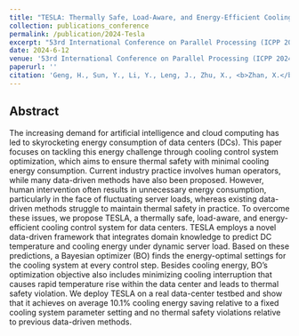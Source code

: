 ```yaml
---
title: "TESLA: Thermally Safe, Load-Aware, and Energy-Efficient Cooling Control System for Data Centers"
collection: publications_conference
permalink: /publication/2024-Tesla
excerpt: "53rd International Conference on Parallel Processing (ICPP 2024)."
date: 2024-6-12
venue: '53rd International Conference on Parallel Processing (ICPP 2024).'
paperurl: ''
citation: 'Geng, H., Sun, Y., Li, Y., Leng, J., Zhu, X., <b>Zhan, X.</b>, Li, Y., Zhao, F., Liu, Y. TESLA: Thermally Safe, Load-Aware, and Energy-Efficient Cooling Control System for Data Centers. In the <i>53rd International Conference on Parallel Processing (ICPP 2024)</i>.'
---
```


Abstract
---
The increasing demand for artificial intelligence and cloud computing has led to skyrocketing energy consumption of data centers (DCs). This paper focuses on tackling this energy challenge through cooling control system optimization, which aims to ensure thermal safety with minimal cooling energy consumption. Current industry practice involves human operators, while many data-driven methods have also been proposed. However, human intervention often results in unnecessary energy consumption, particularly in the face of fluctuating server loads, whereas existing data-driven methods struggle to maintain thermal safety in practice. To overcome these issues, we propose TESLA, a thermally safe, load-aware, and energy-efficient cooling control system for data centers. TESLA employs a novel data-driven framework that integrates domain knowledge to predict DC temperature and cooling energy under dynamic server load. Based on these predictions, a Bayesian optimizer (BO) finds the energy-optimal settings for the cooling system at every control step. Besides cooling energy, BO’s optimization objective also includes minimizing cooling interruption that causes rapid temperature rise within the data center and leads to thermal safety violation. We deploy TESLA on a real data-center testbed and show that it achieves on average 10.1% cooling energy saving relative to a fixed cooling system parameter setting and no thermal safety violations relative to previous data-driven methods.
